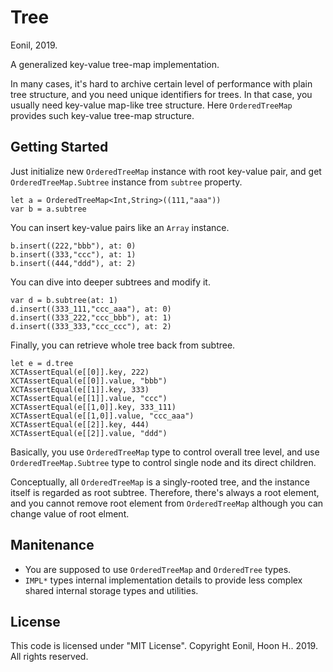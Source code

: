 Tree
====
Eonil, 2019.

A generalized key-value tree-map implementation.

In many cases, it's hard to archive certain level of performance with plain tree structure,
and you need unique identifiers for trees. In that case, 
you usually need key-value map-like tree structure.
Here `OrderedTreeMap` provides such key-value tree-map structure.

Getting Started
-------------------
Just initialize new `OrderedTreeMap` instance with root key-value pair,
and get `OrderedTreeMap.Subtree` instance from `subtree` property.

    let a = OrderedTreeMap<Int,String>((111,"aaa"))
    var b = a.subtree
    
You can insert key-value pairs like an `Array` instance. 

    b.insert((222,"bbb"), at: 0)
    b.insert((333,"ccc"), at: 1)
    b.insert((444,"ddd"), at: 2)
    
You can dive into deeper subtrees and modify it.    

    var d = b.subtree(at: 1)
    d.insert((333_111,"ccc_aaa"), at: 0)
    d.insert((333_222,"ccc_bbb"), at: 1)
    d.insert((333_333,"ccc_ccc"), at: 2)
    
Finally, you can retrieve whole tree back from subtree.
    
    let e = d.tree
    XCTAssertEqual(e[[0]].key, 222)
    XCTAssertEqual(e[[0]].value, "bbb")
    XCTAssertEqual(e[[1]].key, 333)
    XCTAssertEqual(e[[1]].value, "ccc")
    XCTAssertEqual(e[[1,0]].key, 333_111)
    XCTAssertEqual(e[[1,0]].value, "ccc_aaa")
    XCTAssertEqual(e[[2]].key, 444)
    XCTAssertEqual(e[[2]].value, "ddd")
    
Basically, you use `OrderedTreeMap` type to control overall tree level,
and use `OrderedTreeMap.Subtree` type to control single node and its direct children.

Conceptually, all `OrderedTreeMap` is a singly-rooted tree, and the instance itself
is regarded as root subtree. Therefore, there's always a root element, and you cannot
remove root element from `OrderedTreeMap` 
although you can change value of root elment.



Manitenance
------------------
- You are supposed to use `OrderedTreeMap` and `OrderedTree` types.
- `IMPL*` types internal implementation details to provide less complex
  shared internal storage types and utilities.



License
----------
This code is licensed under "MIT License". 
Copyright Eonil, Hoon H.. 2019. All rights reserved.


